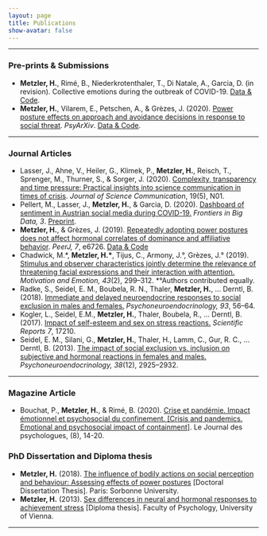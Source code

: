 ```yaml
---
layout: page
title: Publications
show-avatar: false
---
```


___


### Pre-prints & Submissions

* **Metzler, H.**, Rimé, B., Niederkrotenthaler, T., Di Natale, A., Garcia, D. (in revision). Collective emotions during the outbreak of COVID-19.  [Data & Code](https://osf.io/736kc/).
* **Metzler, H.**, Vilarem, E., Petschen, A., & Grèzes, J. (2020). [Power posture effects on approach and avoidance decisions in response to social threat](https://doi.org/10.31234/osf.io/t8mhw). *PsyArXiv*. [Data & Code](https://osf.io/q8s3w).

___

### Journal Articles

* Lasser, J., Ahne, V., Heiler, G., Klimek, P., **Metzler, H.**, Reisch, T., Sprenger, M., Thurner, S., & Sorger, J. (2020). [Complexity, transparency and time pressure: Practical insights into science communication in times of crisis](https://doi.org/10.22323/2.19050801). *Journal of Science Communication*, 19(5), N01. 
* Pellert, M., Lasser, J., **Metzler, H.**, & Garcia, D. (2020). [Dashboard of sentiment in Austrian social media during COVID-19.](https://www.frontiersin.org/articles/10.3389/fdata.2020.00032/) *Frontiers in Big Data, 3*. [Preprint](http://arxiv.org/abs/2006.11158).
* **Metzler, H.**, & Grèzes, J. (2019). [Repeatedly adopting power postures does not affect hormonal correlates of dominance and affiliative behavior](https://doi.org/10.7717/peerj.6726). *PeerJ, 7*, e6726. [Data & Code](https://osf.io/3nrsy/)
* Chadwick, M.\*, __Metzler, H.\*__, Tijus, C., Armony, J.°, Grèzes, J.° (2019). [Stimulus and observer characteristics jointly determine the relevance of threatening facial expressions and their interaction with attention.](/downloads/Chadwick_2019_Stimulus_and_observer_characteristics_jointly_determine_the_relevance_of_threatening_facial_expressions.pdf) *Motivation and Emotion, 43*(2), 299–312. \*°Authors contributed equally.
* Radke, S., Seidel, E. M., Boubela, R. N., Thaler, **Metzler, H.**, … Derntl, B. (2018). [Immediate and delayed neuroendocrine responses to social exclusion in males and females.](https://doi.org/10.1016/j.psyneuen.2018.04.005) *Psychoneuroendocrinology, 93*, 56–64.
* Kogler, L., Seidel, E.M., **Metzler, H.**, Thaler, Boubela, R., … Derntl, B. (2017). [Impact of self-esteem and sex on stress reactions.](https://doi.org/10.1038/s41598-017-17485-w) *Scientific Reports 7*, 17210.
* Seidel, E. M., Silani, G., **Metzler, H.**, Thaler, H., Lamm, C., Gur, R. C., … Derntl, B. (2013). [The impact of social exclusion vs. inclusion on subjective and hormonal reactions in females and males.](https://doi.org/10.1016/j.psyneuen.2013.07.021) *Psychoneuroendocrinology, 38*(12), 2925–2932.


___


### Magazine Article

* Bouchat, P., **Metzler, H.**, & Rimé, B. (2020). [Crise et pandémie. Impact émotionnel et psychosocial du confinement. [Crisis and pandemics. Emotional and psychosocial impact of containment]](https://www.cairn.info/revue-le-journal-des-psychologues-2020-8-page-14.htm#). Le Journal des psychologues, (8), 14-20.

### PhD Dissertation and Diploma thesis

* **Metzler, H.** (2018). [The influence of bodily actions on social perception and behaviour: Assessing effects of power postures](https://doi.org/10.13140/RG.2.2.12354.22728) [Doctoral Dissertation Thesis]. Paris: Sorbonne University.
* **Metzler, H.** (2013). [Sex differences in neural and hormonal responses to achievement stress](http://othes.univie.ac.at/27600/) [Diploma thesis]. Faculty of Psychology, University of Vienna. 
___
